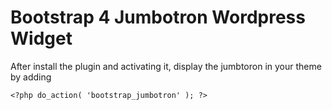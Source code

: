 # Bootstrap 4 Jumbotron Wordpress Widget


After install the plugin and activating it, display the jumbtoron in your theme by adding 

`<?php do_action( 'bootstrap_jumbotron' ); ?>`
